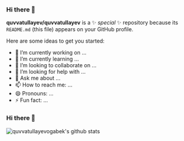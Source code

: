 ### Hi there 👋


**quvvatullayev/quvvatullayev** is a ✨ _special_ ✨ repository because its `README.md` (this file) appears on your GitHub profile.

Here are some ideas to get you started:

- 🔭 I’m currently working on ...
- 🌱 I’m currently learning ...
- 👯 I’m looking to collaborate on ...
- 🤔 I’m looking for help with ...
- 💬 Ask me about ...
- 📫 How to reach me: ...
- 😄 Pronouns: ...
- ⚡ Fun fact: ...

### Hi there 👋


![quvvatullayevogabek's github stats](https://github-readme-stats.vercel.app/api?username=diyorbekmajidov&show_icons=true&theme=tokyonight)
